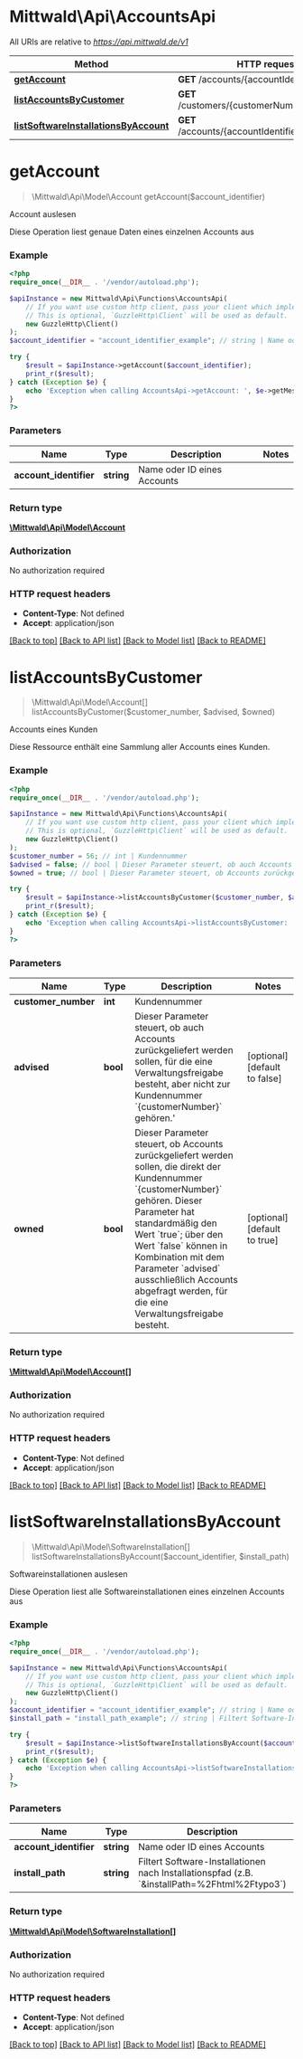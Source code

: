 # Mittwald\Api\AccountsApi

All URIs are relative to *https://api.mittwald.de/v1*

Method | HTTP request | Description
------------- | ------------- | -------------
[**getAccount**](AccountsApi.md#getaccount) | **GET** /accounts/{accountIdentifier} | Account auslesen
[**listAccountsByCustomer**](AccountsApi.md#listaccountsbycustomer) | **GET** /customers/{customerNumber}/accounts | Accounts eines Kunden
[**listSoftwareInstallationsByAccount**](AccountsApi.md#listsoftwareinstallationsbyaccount) | **GET** /accounts/{accountIdentifier}/installations | Softwareinstallationen auslesen

# **getAccount**
> \Mittwald\Api\Model\Account getAccount($account_identifier)

Account auslesen

Diese Operation liest genaue Daten eines einzelnen Accounts aus

### Example
```php
<?php
require_once(__DIR__ . '/vendor/autoload.php');

$apiInstance = new Mittwald\Api\Functions\AccountsApi(
    // If you want use custom http client, pass your client which implements `GuzzleHttp\ClientInterface`.
    // This is optional, `GuzzleHttp\Client` will be used as default.
    new GuzzleHttp\Client()
);
$account_identifier = "account_identifier_example"; // string | Name oder ID eines Accounts

try {
    $result = $apiInstance->getAccount($account_identifier);
    print_r($result);
} catch (Exception $e) {
    echo 'Exception when calling AccountsApi->getAccount: ', $e->getMessage(), PHP_EOL;
}
?>
```

### Parameters

Name | Type | Description  | Notes
------------- | ------------- | ------------- | -------------
 **account_identifier** | **string**| Name oder ID eines Accounts |

### Return type

[**\Mittwald\Api\Model\Account**](../Model/Account.md)

### Authorization

No authorization required

### HTTP request headers

 - **Content-Type**: Not defined
 - **Accept**: application/json

[[Back to top]](#) [[Back to API list]](../../README.md#documentation-for-api-endpoints) [[Back to Model list]](../../README.md#documentation-for-models) [[Back to README]](../../README.md)

# **listAccountsByCustomer**
> \Mittwald\Api\Model\Account[] listAccountsByCustomer($customer_number, $advised, $owned)

Accounts eines Kunden

Diese Ressource enthält eine Sammlung aller Accounts eines Kunden.

### Example
```php
<?php
require_once(__DIR__ . '/vendor/autoload.php');

$apiInstance = new Mittwald\Api\Functions\AccountsApi(
    // If you want use custom http client, pass your client which implements `GuzzleHttp\ClientInterface`.
    // This is optional, `GuzzleHttp\Client` will be used as default.
    new GuzzleHttp\Client()
);
$customer_number = 56; // int | Kundennummer
$advised = false; // bool | Dieser Parameter steuert, ob auch Accounts zurückgeliefert werden sollen, für die eine Verwaltungsfreigabe besteht, aber nicht zur Kundennummer `{customerNumber}` gehören.'
$owned = true; // bool | Dieser Parameter steuert, ob Accounts zurückgeliefert werden sollen, die direkt der Kundennummer `{customerNumber}` gehören. Dieser Parameter hat standardmäßig den Wert `true`; über den Wert `false` können in Kombination mit dem Parameter `advised` ausschließlich Accounts abgefragt werden, für die eine Verwaltungsfreigabe besteht.

try {
    $result = $apiInstance->listAccountsByCustomer($customer_number, $advised, $owned);
    print_r($result);
} catch (Exception $e) {
    echo 'Exception when calling AccountsApi->listAccountsByCustomer: ', $e->getMessage(), PHP_EOL;
}
?>
```

### Parameters

Name | Type | Description  | Notes
------------- | ------------- | ------------- | -------------
 **customer_number** | **int**| Kundennummer |
 **advised** | **bool**| Dieser Parameter steuert, ob auch Accounts zurückgeliefert werden sollen, für die eine Verwaltungsfreigabe besteht, aber nicht zur Kundennummer &#x60;{customerNumber}&#x60; gehören.&#x27; | [optional] [default to false]
 **owned** | **bool**| Dieser Parameter steuert, ob Accounts zurückgeliefert werden sollen, die direkt der Kundennummer &#x60;{customerNumber}&#x60; gehören. Dieser Parameter hat standardmäßig den Wert &#x60;true&#x60;; über den Wert &#x60;false&#x60; können in Kombination mit dem Parameter &#x60;advised&#x60; ausschließlich Accounts abgefragt werden, für die eine Verwaltungsfreigabe besteht. | [optional] [default to true]

### Return type

[**\Mittwald\Api\Model\Account[]**](../Model/Account.md)

### Authorization

No authorization required

### HTTP request headers

 - **Content-Type**: Not defined
 - **Accept**: application/json

[[Back to top]](#) [[Back to API list]](../../README.md#documentation-for-api-endpoints) [[Back to Model list]](../../README.md#documentation-for-models) [[Back to README]](../../README.md)

# **listSoftwareInstallationsByAccount**
> \Mittwald\Api\Model\SoftwareInstallation[] listSoftwareInstallationsByAccount($account_identifier, $install_path)

Softwareinstallationen auslesen

Diese Operation liest alle Softwareinstallationen eines einzelnen Accounts aus

### Example
```php
<?php
require_once(__DIR__ . '/vendor/autoload.php');

$apiInstance = new Mittwald\Api\Functions\AccountsApi(
    // If you want use custom http client, pass your client which implements `GuzzleHttp\ClientInterface`.
    // This is optional, `GuzzleHttp\Client` will be used as default.
    new GuzzleHttp\Client()
);
$account_identifier = "account_identifier_example"; // string | Name oder ID eines Accounts
$install_path = "install_path_example"; // string | Filtert Software-Installationen nach Installationspfad (z.B. `&installPath=%2Fhtml%2Ftypo3`)

try {
    $result = $apiInstance->listSoftwareInstallationsByAccount($account_identifier, $install_path);
    print_r($result);
} catch (Exception $e) {
    echo 'Exception when calling AccountsApi->listSoftwareInstallationsByAccount: ', $e->getMessage(), PHP_EOL;
}
?>
```

### Parameters

Name | Type | Description  | Notes
------------- | ------------- | ------------- | -------------
 **account_identifier** | **string**| Name oder ID eines Accounts |
 **install_path** | **string**| Filtert Software-Installationen nach Installationspfad (z.B. &#x60;&amp;installPath&#x3D;%2Fhtml%2Ftypo3&#x60;) | [optional]

### Return type

[**\Mittwald\Api\Model\SoftwareInstallation[]**](../Model/SoftwareInstallation.md)

### Authorization

No authorization required

### HTTP request headers

 - **Content-Type**: Not defined
 - **Accept**: application/json

[[Back to top]](#) [[Back to API list]](../../README.md#documentation-for-api-endpoints) [[Back to Model list]](../../README.md#documentation-for-models) [[Back to README]](../../README.md)

